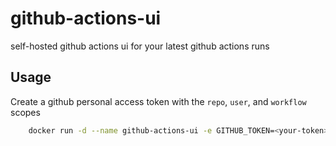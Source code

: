 # github-actions-ui

self-hosted github actions ui for your latest github actions runs

## Usage

Create a github personal access token with the `repo`, `user`, and `workflow` scopes

``` bash
    docker run -d --name github-actions-ui -e GITHUB_TOKEN=<your-token> -p 3000:3000 ghcr.io/loag/github-actions-ui:latest
```

